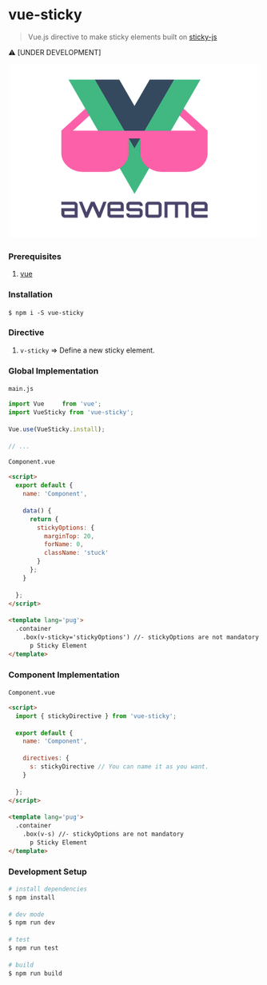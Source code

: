 # vue-sticky

> Vue.js directive to make sticky elements built on [sticky-js](https://github.com/rgalus/sticky-js)

:warning: [UNDER DEVELOPMENT]

<p style="text-align: center">
  <img src="img/vue.png" alt="vue" title="vue"/>
</p>

### Prerequisites
1. [vue](https://github.com/vuejs/vue)

### Installation
`$ npm i -S vue-sticky`

### Directive
1. `v-sticky` => Define a new sticky element.

### Global Implementation
`main.js`
```javascript
import Vue     from 'vue';
import VueSticky from 'vue-sticky';

Vue.use(VueSticky.install);

// ...
```

`Component.vue`
```html
<script>
  export default {
    name: 'Component',

    data() {
      return {
        stickyOptions: {
          marginTop: 20,
          forName: 0,
          className: 'stuck'
        }
      };
    }

  };
</script>

<template lang='pug'>
  .container
    .box(v-sticky='stickyOptions') //- stickyOptions are not mandatory
      p Sticky Element
</template>

```

### Component Implementation

`Component.vue`
```html
<script>
  import { stickyDirective } from 'vue-sticky';

  export default {
    name: 'Component',

    directives: {
      s: stickyDirective // You can name it as you want.
    }

  };
</script>

<template lang='pug'>
  .container
    .box(v-s) //- stickyOptions are not mandatory
      p Sticky Element
</template>

```

### Development Setup

```bash
# install dependencies
$ npm install

# dev mode
$ npm run dev

# test
$ npm run test

# build
$ npm run build
```
